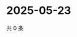 # 2025-05-23

共 0 条

<!-- BEGIN ZHIHUVIDEO -->
<!-- 最后更新时间 Fri May 23 2025 10:29:43 GMT+0800 (China Standard Time) -->

<!-- END ZHIHUVIDEO -->
